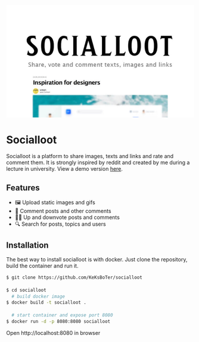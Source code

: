 <p><img with="100%" src="docs/socialloot.jpg"/></p>

# Socialloot
Socialloot is a platform to share images, texts and links and rate and comment them. It is strongly inspired by reddit and created by me during a lecture in university. View a demo version [here](https://socialloot.dotcookie.me).

## Features
- 🖼 Upload static images and gifs
- 💬 Comment posts and other comments
- 👍🏼 Up and downvote posts and comments
- 🔍 Search for posts, topics and users 

## Installation
The best way to install socialloot is with docker. Just clone the repository, build the container and run it.

```bash
$ git clone https://github.com/KeKsBoTer/socialloot

$ cd socialloot
  # build docker image
$ docker build -t socialloot .

  # start container and expose port 8080
$ docker run -d -p 8080:8080 socialloot
```
Open http://localhost:8080 in browser